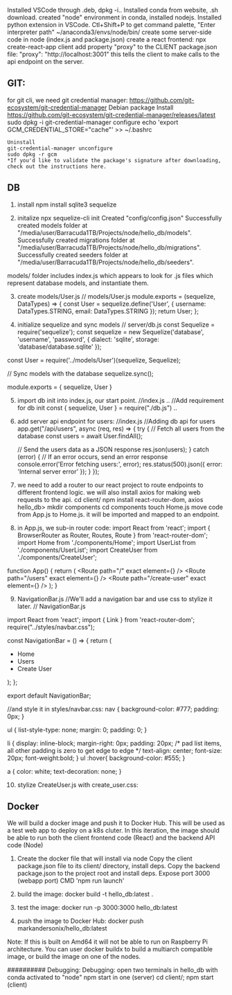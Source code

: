 Installed VSCode through .deb, dpkg -i..
Installed conda from website, .sh download.
created "node" environment in conda, installed nodejs.
Installed python extension in VSCode.
Ctl+Shift+P to get command palette, "Enter interpreter path"
    ~/anaconda3/envs/node/bin/
create some server-side code in node
    (index.js and package.json)
create a react frontend:
    npx create-react-app client
    add property "proxy" to the CLIENT package.json file:
        "proxy": "http://localhost:3001"
        this tells the client to make calls to the api endpoint on the server.

## GIT:
for git cli, we need git credential manager:
    https://github.com/git-ecosystem/git-credential-manager
    Debian package
    Install
    https://github.com/git-ecosystem/git-credential-manager/releases/latest
    sudo dpkg -i <path-to-package>
    git-credential-manager configure
    echo 'export GCM_CREDENTIAL_STORE="cache"' >> ~/.bashrc

    Uninstall
    git-credential-manager unconfigure
    sudo dpkg -r gcm
    *If you'd like to validate the package's signature after downloading, check out the instructions here.


## DB
1. install
npm install sqlite3 sequelize

2. initalize
npx sequelize-cli init
    Created "config/config.json"
    Successfully created models folder at "/media/user/Barracuda1TB/Projects/node/hello_db/models".
    Successfully created migrations folder at "/media/user/Barracuda1TB/Projects/node/hello_db/migrations".
    Successfully created seeders folder at "/media/user/Barracuda1TB/Projects/node/hello_db/seeders".

models/ folder includes index.js which appears to look for .js files which represent database models, and instantiate them.

3. create models/User.js
// models/User.js
module.exports = (sequelize, DataTypes) => {
const User = sequelize.define('User', {
    username: DataTypes.STRING,
    email: DataTypes.STRING
});
return User;
};

4. initialize sequelize and sync models
// server/db.js
const Sequelize = require('sequelize');
const sequelize = new Sequelize('database', 'username', 'password', {
  dialect: 'sqlite',
  storage: 'database/database.sqlite'
});

const User = require('../models/User')(sequelize, Sequelize);

// Sync models with the database
sequelize.sync();

module.exports = {
    sequelize,
    User
}

5. import db init into index.js, our start point.
//index.js
..
//Add requirement for db init
const { sequelize, User } = require("./db.js")
..

6. add server api endpoint for users:
//index.js
//Adding db api for users
app.get("/api/users", async (req, res) => {
  try {
    // Fetch all users from the database
    const users = await User.findAll();

    // Send the users data as a JSON response
    res.json(users);
  } catch (error) {
    // If an error occurs, send an error response
    console.error('Error fetching users:', error);
    res.status(500).json({ error: 'Internal server error' });
  }
});

7. we need to add a router to our react project to route endpoints to different frontend logic.
we will also install axios for making web requests to the api.
    cd client/
    npm install react-router-dom, axios
    hello_db> mkdir components
    cd components
    touch Home.js
move code from App.js to Home.js.  it will be imported and mapped to an endpoint.

8. in App.js, we sub-in router code:
import React from 'react';
import { BrowserRouter as Router, Routes, Route } from 'react-router-dom';
import Home from './components/Home';
import UserList from './components/UserList';
import CreateUser from './components/CreateUser';

function App() {
  return (
    <Router>
      <Routes>
        <Route path="/" exact element={<Home />} />
        <Route path="/users" exact element={<UserList />} />
        <Route path="/create-user" exact element={<CreateUser />} />
      </Routes>
    </Router>
  );
}

9. NavigationBar.js
//We'll add a navigation bar and use css to stylize it later.
// NavigationBar.js

import React from 'react';
import { Link } from 'react-router-dom';
require("../styles/navbar.css");

const NavigationBar = () => {
  return (
    <nav>
      <ul>
        <li>
          <Link to="/">Home</Link>
        </li>
        <li>
          <Link to="/users">Users</Link>
        </li>
        <li>
          <Link to="/create-user">Create User</Link>
        </li>
      </ul>
    </nav>
  );
};

export default NavigationBar;

//and style it in styles/navbar.css:
nav {
    background-color: #777;
    padding: 0px;
  }
  
  ul {
    list-style-type: none;
    margin: 0;
    padding: 0;
  }
  
  li {
    display: inline-block;
    margin-right: 0px;
    padding: 20px; /* pad list items, all other padding is zero to get edge to edge */
    text-align: center;
    font-size: 20px;
    font-weight:bold;
  }
  ul :hover{
    background-color: #555;
  }
  
  a {
    color: white;
    text-decoration: none;
  }

10. stylize CreateUser.js with create_user.css:


## Docker
We will build a docker image and push it to Docker Hub.
This will be used as a test web app to deploy on a k8s cluter.
In this iteration, the image should be able to run both the client
frontend code (React) and the backend API code (Node)

1. Create the docker file that will install via node
  Copy the client package.json file to its client/ directory, install deps.
  Copy the backend package.json to the project root and install deps.
  Expose port 3000 (webapp port)
  CMD 'npm run launch'

2. build the image:
  docker build -t hello_db:latest .

3. test the image:
  docker run -p 3000:3000 hello_db:latest

4. push the image to Docker Hub:
  docker push markandersonix/hello_db:latest

Note: If this is built on Amd64 it will not be able to run on 
  Raspberry Pi architecture. You can user docker buildx to build 
  a multiarch compatible image, or build the image on one of the nodes.

##########
Debugging:
    Debugging:
        open two terminals in hello_db with conda activated to "node"
            npm start in one (server)
            cd client/; npm start (client)
